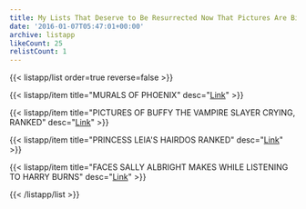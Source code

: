 ```yaml
---
title: My Lists That Deserve to Be Resurrected Now That Pictures Are Bigger
date: '2016-01-07T05:47:01+00:00'
archive: listapp
likeCount: 25
relistCount: 1
---
```



{{< listapp/list order=true reverse=false >}}

   {{< listapp/item title="MURALS OF PHOENIX"
      desc="[Link](https://li.st/l/1Urqq4jC3UY7tSQ77haW0G)" >}}

   {{< listapp/item title="PICTURES OF BUFFY THE VAMPIRE SLAYER CRYING, RANKED"
      desc="[Link](https://li.st/l/4fF5TqXlPiFSjQ1eH7qyp1)" >}}

   {{< listapp/item title="PRINCESS LEIA'S HAIRDOS RANKED"
      desc="[Link](https://li.st/l/2fxlG6BCHLGqZvWaequUCf)" >}}

   {{< listapp/item title="FACES SALLY ALBRIGHT MAKES WHILE LISTENING TO HARRY BURNS"
      desc="[Link](https://li.st/l/6KSKUq1nSS8ZrD8qAZNYWC)" >}}

{{< /listapp/list >}}
